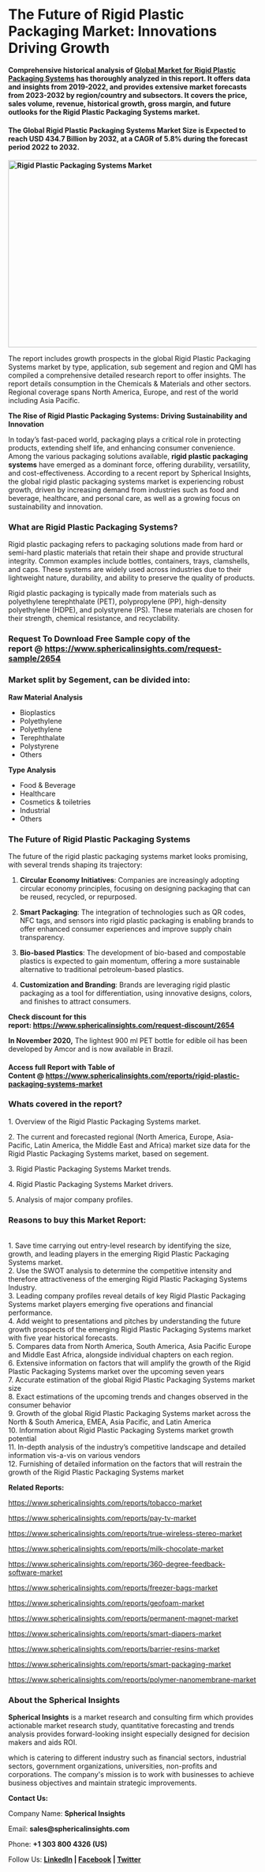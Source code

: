 <div class="content-title">
<h1>The Future of Rigid Plastic Packaging Market: Innovations Driving Growth</h1>
<div class="content-body__detail">
<section id="section_0" class="entry fr-view">
<p><strong>Comprehensive historical analysis of&nbsp;<a href="https://www.sphericalinsights.com/reports/rigid-plastic-packaging-systems-market" target="_blank" rel="noopener">Global Market for Rigid Plastic Packaging Systems</a>&nbsp;has thoroughly analyzed in this report. It offers data and insights from 2019-2022, and provides extensive market forecasts from 2023-2032 by region/country and subsectors. It covers the price, sales volume, revenue, historical growth, gross margin, and future outlooks for the Rigid Plastic Packaging Systems market.</strong></p>
<h4><strong>The Global Rigid Plastic Packaging Systems Market Size is Expected to reach USD 434.7 Billion by 2032, at a CAGR of 5.8% during the forecast period 2022 to 2032.</strong></h4>
<p><strong><img src="https://www.sphericalinsights.com/images/rd/rigid-plastic-packaging-systems.png" alt="Rigid Plastic Packaging Systems Market" width="650" height="379" /></strong></p>
<p>The report includes growth prospects in the global Rigid Plastic Packaging Systems market by type, application, sub segement and region and QMI has compiled a comprehensive detailed research report to offer insights. The report details consumption in the Chemicals &amp; Materials and other sectors. Regional coverage spans North America, Europe, and rest of the world including Asia Pacific.</p>
<p><strong>The Rise of Rigid Plastic Packaging Systems: Driving Sustainability and Innovation</strong></p>
<p>In today&rsquo;s fast-paced world, packaging plays a critical role in protecting products, extending shelf life, and enhancing consumer convenience. Among the various packaging solutions available,&nbsp;<strong>rigid plastic packaging systems</strong>&nbsp;have emerged as a dominant force, offering durability, versatility, and cost-effectiveness. According to a recent report by Spherical Insights, the global rigid plastic packaging systems market is experiencing robust growth, driven by increasing demand from industries such as food and beverage, healthcare, and personal care, as well as a growing focus on sustainability and innovation.</p>
<h3>What are Rigid Plastic Packaging Systems?</h3>
<p>Rigid plastic packaging refers to packaging solutions made from hard or semi-hard plastic materials that retain their shape and provide structural integrity. Common examples include bottles, containers, trays, clamshells, and caps. These systems are widely used across industries due to their lightweight nature, durability, and ability to preserve the quality of products.</p>
<p>Rigid plastic packaging is typically made from materials such as polyethylene terephthalate (PET), polypropylene (PP), high-density polyethylene (HDPE), and polystyrene (PS). These materials are chosen for their strength, chemical resistance, and recyclability.</p>
<h3>Request To Download Free Sample copy of the report&nbsp;@&nbsp;<a href="https://www.sphericalinsights.com/request-sample/2654" target="_blank" rel="noopener">https://www.sphericalinsights.com/request-sample/2654</a></h3>
<h3><strong>Market split by Segement, can be divided into:</strong></h3>
<p><strong>Raw Material Analysis</strong></p>
<ul>
<li>Bioplastics</li>
<li>Polyethylene</li>
<li>Polyethylene</li>
<li>Terephthalate</li>
<li>Polystyrene</li>
<li>Others</li>
</ul>
<p><strong>Type Analysis</strong></p>
<ul>
<li>Food &amp; Beverage</li>
<li>Healthcare</li>
<li>Cosmetics &amp; toiletries</li>
<li>Industrial</li>
<li>Others</li>
</ul>
<h3>The Future of Rigid Plastic Packaging Systems</h3>
<p>The future of the rigid plastic packaging systems market looks promising, with several trends shaping its trajectory:</p>
<ol start="1">
<li>
<p><strong>Circular Economy Initiatives</strong>: Companies are increasingly adopting circular economy principles, focusing on designing packaging that can be reused, recycled, or repurposed.</p>
</li>
<li>
<p><strong>Smart Packaging</strong>: The integration of technologies such as QR codes, NFC tags, and sensors into rigid plastic packaging is enabling brands to offer enhanced consumer experiences and improve supply chain transparency.</p>
</li>
<li>
<p><strong>Bio-based Plastics</strong>: The development of bio-based and compostable plastics is expected to gain momentum, offering a more sustainable alternative to traditional petroleum-based plastics.</p>
</li>
<li>
<p><strong>Customization and Branding</strong>: Brands are leveraging rigid plastic packaging as a tool for differentiation, using innovative designs, colors, and finishes to attract consumers.</p>
</li>
</ol>
<p><strong>Check discount for this report:&nbsp;<a href="https://www.sphericalinsights.com/request-discount/2654" target="_blank" rel="noopener">https://www.sphericalinsights.com/request-discount/2654</a></strong></p>
<p><strong>In November 2020,</strong>&nbsp;The lightest 900 ml PET bottle for edible oil has been developed by Amcor and is now available in Brazil.</p>
<h4>Access full Report with Table of Content&nbsp;@&nbsp;<a href="https://www.sphericalinsights.com/reports/rigid-plastic-packaging-systems-market" target="_blank" rel="noopener">https://www.sphericalinsights.com/reports/rigid-plastic-packaging-systems-market</a></h4>
<h3><strong>Whats covered in the report?</strong></h3>
<p>1. Overview of the Rigid Plastic Packaging Systems market.</p>
<p>2. The current and forecasted regional (North America, Europe, Asia-Pacific, Latin America, the Middle East and Africa) market size data for the Rigid Plastic Packaging Systems market, based on segement.</p>
<p>3. Rigid Plastic Packaging Systems Market trends.</p>
<p>4. Rigid Plastic Packaging Systems Market drivers.</p>
<p>5. Analysis of major company profiles.</p>
<h3><strong>Reasons to buy this Market Report:</strong></h3>
<p><br />1. Save time carrying out entry-level research by identifying the size, growth, and leading players in the emerging Rigid Plastic Packaging Systems market.<br />2. Use the SWOT analysis to determine the competitive intensity and therefore attractiveness of the emerging Rigid Plastic Packaging Systems Industry.<br />3. Leading company profiles reveal details of key Rigid Plastic Packaging Systems market players emerging five operations and financial performance.<br />4. Add weight to presentations and pitches by understanding the future growth prospects of the emerging Rigid Plastic Packaging Systems market with five year historical forecasts.<br />5. Compares data from North America, South America, Asia Pacific Europe and Middle East Africa, alongside individual chapters on each region.<br />6. Extensive information on factors that will amplify the growth of the Rigid Plastic Packaging Systems market over the upcoming seven years<br />7. Accurate estimation of the global Rigid Plastic Packaging Systems market size<br />8. Exact estimations of the upcoming trends and changes observed in the consumer behavior<br />9. Growth of the global Rigid Plastic Packaging Systems market across the North &amp; South America, EMEA, Asia Pacific, and Latin America<br />10. Information about Rigid Plastic Packaging Systems market growth potential<br />11. In-depth analysis of the industry&rsquo;s competitive landscape and detailed information vis-a-vis on various vendors<br />12. Furnishing of detailed information on the factors that will restrain the growth of the Rigid Plastic Packaging Systems market</p>
<p><strong>Related Reports:</strong></p>
<p><a href="https://www.sphericalinsights.com/reports/tobacco-market">https://www.sphericalinsights.com/reports/tobacco-market</a></p>
<p><a href="https://www.sphericalinsights.com/reports/pay-tv-market">https://www.sphericalinsights.com/reports/pay-tv-market</a></p>
<p><a href="https://www.sphericalinsights.com/reports/true-wireless-stereo-market">https://www.sphericalinsights.com/reports/true-wireless-stereo-market</a></p>
<p><a href="https://www.sphericalinsights.com/reports/milk-chocolate-market">https://www.sphericalinsights.com/reports/milk-chocolate-market</a></p>
<p><a href="https://www.sphericalinsights.com/reports/360-degree-feedback-software-market">https://www.sphericalinsights.com/reports/360-degree-feedback-software-market</a></p>
<p><a href="https://www.sphericalinsights.com/reports/freezer-bags-market">https://www.sphericalinsights.com/reports/freezer-bags-market</a></p>
<p><a href="https://www.sphericalinsights.com/reports/geofoam-market">https://www.sphericalinsights.com/reports/geofoam-market</a></p>
<p><a href="https://www.sphericalinsights.com/reports/permanent-magnet-market">https://www.sphericalinsights.com/reports/permanent-magnet-market</a></p>
<p><a href="https://www.sphericalinsights.com/reports/smart-diapers-market">https://www.sphericalinsights.com/reports/smart-diapers-market</a></p>
<p><a href="https://www.sphericalinsights.com/reports/barrier-resins-market">https://www.sphericalinsights.com/reports/barrier-resins-market</a></p>
<p><a href="https://www.sphericalinsights.com/reports/smart-packaging-market">https://www.sphericalinsights.com/reports/smart-packaging-market</a></p>
<p><a href="https://www.sphericalinsights.com/reports/polymer-nanomembrane-market">https://www.sphericalinsights.com/reports/polymer-nanomembrane-market</a></p>
<h3><strong>About the Spherical Insights</strong></h3>
<p><strong>Spherical Insights</strong>&nbsp;is a market research and consulting firm which provides actionable market research study, quantitative forecasting and trends analysis provides forward-looking insight especially designed for decision makers and aids ROI.</p>
<p>which is catering to different industry such as financial sectors, industrial sectors, government organizations, universities, non-profits and corporations. The company's mission is to work with businesses to achieve business objectives and maintain strategic improvements.</p>
<p><strong>Contact Us:</strong></p>
<p>Company Name:&nbsp;<strong>Spherical Insights</strong></p>
<p>Email:&nbsp;<strong>sales@sphericalinsights.com</strong></p>
<p>Phone:&nbsp;<strong>+1 303 800 4326 (US)</strong></p>
<p>Follow Us:&nbsp;<strong><a href="https://www.linkedin.com/company/spherical-insight/"><u>LinkedIn</u></a>&nbsp;|&nbsp;<a href="https://www.facebook.com/sphericalinsights22"><u>Facebook</u></a>&nbsp;|&nbsp;<a href="https://twitter.com/SInsights_US"><u>Twitter</u></a></strong></p>
<div class="clear">&nbsp;</div>
</section>
</div>
</div>
